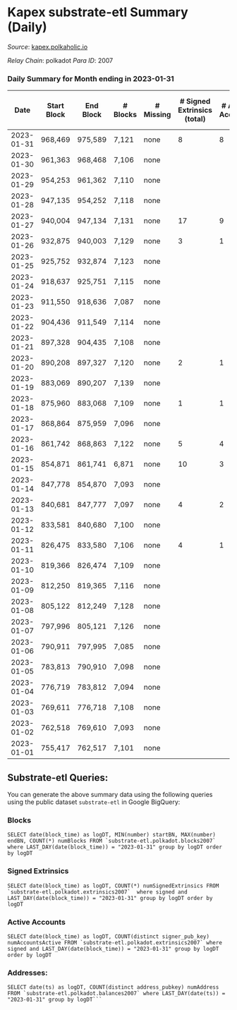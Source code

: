 # Kapex substrate-etl Summary (Daily)

_Source_: [kapex.polkaholic.io](https://kapex.polkaholic.io)

*Relay Chain*: polkadot
*Para ID*: 2007



### Daily Summary for Month ending in 2023-01-31


| Date | Start Block | End Block | # Blocks | # Missing | # Signed Extrinsics (total) | # Active Accounts | # Addresses with Balances | # Events | # Transfers | # XCM Transfers In | # XCM Transfers Out |
| ---- | ----------- | --------- | -------- | --------- | --------------------------- | ----------------- | ------------------------- | -------- | ----------- | ------------------ | ------------------- |
| 2023-01-31 | 968,469 | 975,589 | 7,121 | none  | 8 | 8 | 1,052 | 10,746 | 8  |   |   |
| 2023-01-30 | 961,363 | 968,468 | 7,106 | none  |  |  | 1,051 | 8,857 |   |   |   |
| 2023-01-29 | 954,253 | 961,362 | 7,110 | none  |  |  | 1,051 | 10,657 |   |   |   |
| 2023-01-28 | 947,135 | 954,252 | 7,118 | none  |  |  | 1,051 | 10,091 |   |   |   |
| 2023-01-27 | 940,004 | 947,134 | 7,131 | none  | 17 | 9 | 1,051 | 9,536 | 9  |   |   |
| 2023-01-26 | 932,875 | 940,003 | 7,129 | none  | 3 | 1 | 1,050 | 10,767 | 19  |   |   |
| 2023-01-25 | 925,752 | 932,874 | 7,123 | none  |  |  | 1,039 | 8,906 |   |   |   |
| 2023-01-24 | 918,637 | 925,751 | 7,115 | none  |  |  | 1,039 | 10,683 |   |   |   |
| 2023-01-23 | 911,550 | 918,636 | 7,087 | none  |  |  | 1,039 | 10,027 |   |   |   |
| 2023-01-22 | 904,436 | 911,549 | 7,114 | none  |  |  | 1,039 | 9,469 |   |   |   |
| 2023-01-21 | 897,328 | 904,435 | 7,108 | none  |  |  | 1,039 | 10,666 |   |   |   |
| 2023-01-20 | 890,208 | 897,327 | 7,120 | none  | 2 | 1 | 1,039 | 8,900 | 2  |   |   |
| 2023-01-19 | 883,069 | 890,207 | 7,139 | none  |  |  | 1,038 | 10,705 |   |   |   |
| 2023-01-18 | 875,960 | 883,068 | 7,109 | none  | 1 | 1 | 1,038 | 10,078 | 1  |   |   |
| 2023-01-17 | 868,864 | 875,959 | 7,096 | none  |  |  | 1,037 | 9,453 |   |   |   |
| 2023-01-16 | 861,742 | 868,863 | 7,122 | none  | 5 | 4 | 1,037 | 11,292 | 2  |   |   |
| 2023-01-15 | 854,871 | 861,741 | 6,871 | none  | 10 | 3 | 1,034 | 14,322 | 1,030  |   |   |
| 2023-01-14 | 847,778 | 854,870 | 7,093 | none  |  |  | 5 | 12,417 |   |   |   |
| 2023-01-13 | 840,681 | 847,777 | 7,097 | none  | 4 | 2 | 5 | 12,453 | 2  |   |   |
| 2023-01-12 | 833,581 | 840,680 | 7,100 | none  |  |  | 3 | 13,614 |   |   |   |
| 2023-01-11 | 826,475 | 833,580 | 7,106 | none  | 4 | 1 | 3 | 14,236 |   |   |   |
| 2023-01-10 | 819,366 | 826,474 | 7,109 | none  |  |  | 3 | 14,222 |   |   |   |
| 2023-01-09 | 812,250 | 819,365 | 7,116 | none  |  |  | 3 | 13,641 |   |   |   |
| 2023-01-08 | 805,122 | 812,249 | 7,128 | none  |  |  | 3 | 14,260 |   |   |   |
| 2023-01-07 | 797,996 | 805,121 | 7,126 | none  |  |  | 3 | 14,256 |   |   |   |
| 2023-01-06 | 790,911 | 797,995 | 7,085 | none  |  |  | 3 | 14,174 |   |   |   |
| 2023-01-05 | 783,813 | 790,910 | 7,098 | none  |  |  | 3 | 14,200 |   |   |   |
| 2023-01-04 | 776,719 | 783,812 | 7,094 | none  |  |  | 3 | 14,192 |   |   |   |
| 2023-01-03 | 769,611 | 776,718 | 7,108 | none  |  |  | 3 | 14,220 |   |   |   |
| 2023-01-02 | 762,518 | 769,610 | 7,093 | none  |  |  | 3 | 14,190 |   |   |   |
| 2023-01-01 | 755,417 | 762,517 | 7,101 | none  |  |  | 3 | 14,206 |   |   |   |

## Substrate-etl Queries:
You can generate the above summary data using the following queries using the public dataset `substrate-etl` in Google BigQuery:


### Blocks
```
SELECT date(block_time) as logDT, MIN(number) startBN, MAX(number) endBN, COUNT(*) numBlocks FROM `substrate-etl.polkadot.blocks2007`  where LAST_DAY(date(block_time)) = "2023-01-31" group by logDT order by logDT
```


### Signed Extrinsics
```
SELECT date(block_time) as logDT, COUNT(*) numSignedExtrinsics FROM `substrate-etl.polkadot.extrinsics2007`  where signed and LAST_DAY(date(block_time)) = "2023-01-31" group by logDT order by logDT
```


### Active Accounts
```
SELECT date(block_time) as logDT, COUNT(distinct signer_pub_key) numAccountsActive FROM `substrate-etl.polkadot.extrinsics2007` where signed and LAST_DAY(date(block_time)) = "2023-01-31" group by logDT order by logDT
```


### Addresses:
```
SELECT date(ts) as logDT, COUNT(distinct address_pubkey) numAddress FROM `substrate-etl.polkadot.balances2007` where LAST_DAY(date(ts)) = "2023-01-31" group by logDT```

